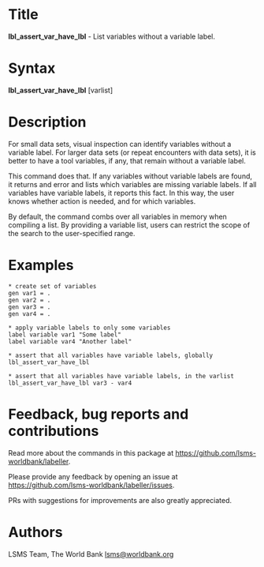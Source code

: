 # Title

__lbl_assert_var_have_lbl__ - List variables without a variable label.

# Syntax

__lbl_assert_var_have_lbl__ [varlist]

# Description

For small data sets, visual inspection can identify variables without a variable label. For larger data sets (or repeat encounters with data sets), it is better to have a tool variables, if any, that remain without a variable label. 

This command does that. If any variables without variable labels are found, it returns and error and lists which variables are missing variable labels. If all variables have variable labels, it reports this fact. In this way, the user knows whether action is needed, and for which variables.

By default, the command combs over all variables in memory when compiling a list. By providing a variable list, users can restrict the scope of the search to the user-specified range.

# Examples

```
* create set of variables
gen var1 = .
gen var2 = .
gen var3 = .
gen var4 = .

* apply variable labels to only some variables
label variable var1 "Some label"
label variable var4 "Another label"

* assert that all variables have variable labels, globally
lbl_assert_var_have_lbl

* assert that all variables have variable labels, in the varlist
lbl_assert_var_have_lbl var3 - var4
```

# Feedback, bug reports and contributions

Read more about the commands in this package at https://github.com/lsms-worldbank/labeller.

Please provide any feedback by opening an issue at https://github.com/lsms-worldbank/labeller/issues.

PRs with suggestions for improvements are also greatly appreciated.

# Authors

LSMS Team, The World Bank lsms@worldbank.org
